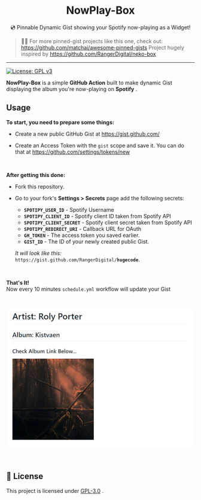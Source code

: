 <p align="center">
<!---
  <img width="500" src="example.png" alt="Example Gist">
  -->
  <h1 align="center">NowPlay-Box</h1>
  <p align="center">💿 Pinnable Dynamic Gist showing your Spotify now-playing as a Widget!</p>
</p>

> 📌✨ For more pinned-gist projects like this one, check out: https://github.com/matchai/awesome-pinned-gists
> Project hugely inspired by https://github.com/RangerDigital/neko-box

***
[![License: GPL v3](https://img.shields.io/badge/License-GPLv3-blue.svg)](https://www.gnu.org/licenses/gpl-3.0)

**NowPlay-Box** is a simple **GitHub Action** built to make dynamic Gist displaying the album you're now-playing on **Spotify** .
<br>

## Usage
**To start, you need to prepare some things:**
- Create a new public GitHub Gist at https://gist.github.com/

- Create an Access Token with the `gist` scope and save it.
You can do that at https://github.com/settings/tokens/new

<br>

**After getting this done:**
- Fork this repository.

- Go to your fork's **Settings > Secrets** page add the following secrets:
	- **`SPOTIPY_USER_ID`** - Spotify Username
	- **`SPOTIPY_CLIENT_ID`** - Spotify client ID taken from Spotify API
	- **`SPOTIPY_CLIENT_SECRET`** - Spotify client secret taken from Spotify API
	- **`SPOTIPY_REDIRECT_URI`** - Callback URL for OAuth
	- **`GH_TOKEN`** - The access token you saved earlier.
	- **`GIST_ID`** - The ID of your newly created public Gist.

   *It will look like this:*  
	 `https://gist.github.com/RangerDigital/`**`hugecode`**.
<br>

**That's It!**  
Now every 10 minutes `schedule.yml` workflow will update your Gist

<br>

<p align="center">
	<img src="assets/sample.png" alt="Sample showcase" width=500/>
</p>

<br>

## 📃 License
This project is licensed under [GPL-3.0](https://choosealicense.com/licenses/gpl-3.0/) .
